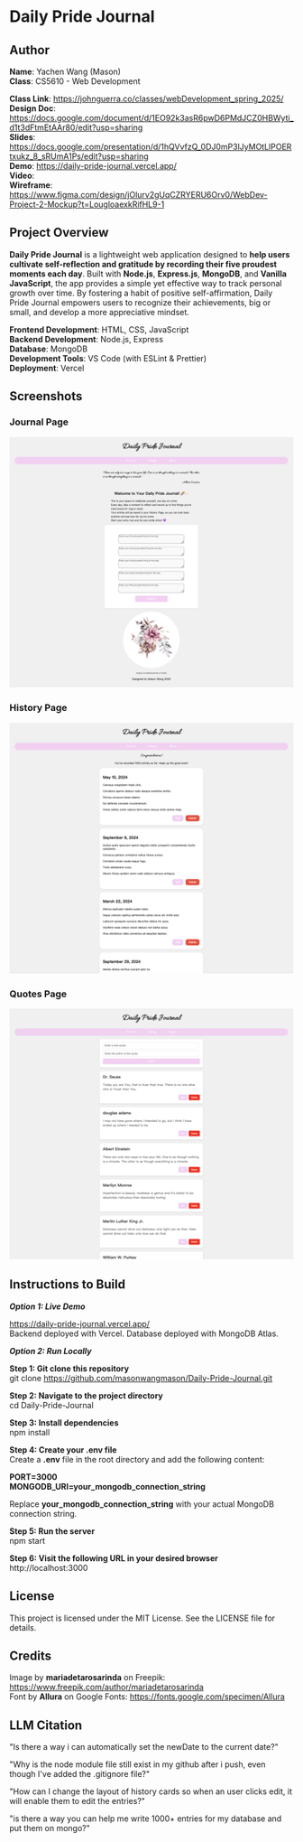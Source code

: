 # Daily Pride Journal

## Author
**Name**: Yachen Wang (Mason)  
**Class**: CS5610 - Web Development   

**Class Link**: https://johnguerra.co/classes/webDevelopment_spring_2025/  
**Design Doc**: https://docs.google.com/document/d/1EO92k3asR6pwD6PMdJCZ0HBWyti_d1t3dFtmEtAAr80/edit?usp=sharing   
**Slides**: https://docs.google.com/presentation/d/1hQVvfzQ_0DJ0mP3lJyMOtLlPOERtxukz_8_sRUmA1Ps/edit?usp=sharing  
**Demo**: https://daily-pride-journal.vercel.app/  
**Video**:    
**Wireframe**: https://www.figma.com/design/jOlurv2gUqCZRYERU6Orv0/WebDev-Project-2-Mockup?t=LougloaexkRifHL9-1  

## Project Overview
**Daily Pride Journal** is a lightweight web application designed to **help users cultivate self-reflection and gratitude by recording their five proudest moments each day**. Built with **Node.js**, **Express.js**, **MongoDB**, and **Vanilla JavaScript**, the app provides a simple yet effective way to track personal growth over time. By fostering a habit of positive self-affirmation, Daily Pride Journal empowers users to recognize their achievements, big or small, and develop a more appreciative mindset.

**Frontend Development**: HTML, CSS, JavaScript  
**Backend Development**: Node.js, Express  
**Database**: MongoDB  
**Development Tools**: VS Code (with ESLint & Prettier)  
**Deployment**: Vercel  

## Screenshots
### Journal Page  
![Journal Page Screenshot](./screen-shots/screen-shot-1.png)  

### History Page  
![History Page Screenshot](./screen-shots/screen-shot-2.png)  

### Quotes Page  
![Quotes Page Screenshot](./screen-shots/screen-shot-3.png)  

## Instructions to Build

***Option 1: Live Demo***  

https://daily-pride-journal.vercel.app/  
Backend deployed with Vercel. Database deployed with MongoDB Atlas.

***Option 2: Run Locally***  

**Step 1: Git clone this repository**  
git clone https://github.com/masonwangmason/Daily-Pride-Journal.git

**Step 2: Navigate to the project directory**  
cd Daily-Pride-Journal

**Step 3: Install dependencies**  
npm install

**Step 4: Create your .env file**  
Create a **.env** file in the root directory and add the following content:  

**PORT=3000**  
**MONGODB_URI=your_mongodb_connection_string**  

Replace **your_mongodb_connection_string** with your actual MongoDB connection string.

**Step 5: Run the server**  
npm start

**Step 6: Visit the following URL in your desired browser**  
http://localhost:3000


## License
This project is licensed under the MIT License. See the LICENSE file for details. 

## Credits
Image by **mariadetarosarinda** on Freepik: https://www.freepik.com/author/mariadetarosarinda  
Font by **Allura** on Google Fonts: https://fonts.google.com/specimen/Allura  

## LLM Citation
"Is there a way i can automatically set the newDate to the current date?"

"Why is the node module file still exist in my github after i push, even though I've added the .gitignore file?"

"How can I change the layout of history cards so when an user clicks edit, it will enable them to edit the entries?" 

"is there a way you can help me write 1000+ entries for my database and put them on mongo?"  
